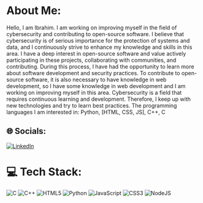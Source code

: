 # About Me:
Hello, I am Ibrahim. I am working on improving myself in the field of cybersecurity and contributing to open-source software. I believe that cybersecurity is of serious importance for the protection of systems and data, and I continuously strive to enhance my knowledge and skills in this area.
I have a deep interest in open-source software and value actively participating in these projects, collaborating with communities, and contributing. During this process, I have had the opportunity to learn more about software development and security practices.
To contribute to open-source software, it is also necessary to have knowledge in web development, so I have some knowledge in web development and I am working on improving myself in this area.
Cybersecurity is a field that requires continuous learning and development. Therefore, I keep up with new technologies and try to learn best practices. The programming languages I am interested in: Python, [HTML, CSS, JS], C++, C
## 🌐 Socials:
[![LinkedIn](https://img.shields.io/badge/LinkedIn-%230077B5.svg?logo=linkedin&logoColor=white)](https://linkedin.com/in/halil-ibrahim-eroglu) 

# 💻 Tech Stack:
![C](https://img.shields.io/badge/c-%2300599C.svg?style=for-the-badge&logo=c&logoColor=white) ![C++](https://img.shields.io/badge/c++-%2300599C.svg?style=for-the-badge&logo=c%2B%2B&logoColor=white) ![HTML5](https://img.shields.io/badge/html5-%23E34F26.svg?style=for-the-badge&logo=html5&logoColor=white) ![Python](https://img.shields.io/badge/python-3670A0?style=for-the-badge&logo=python&logoColor=ffdd54) ![JavaScript](https://img.shields.io/badge/javascript-%23323330.svg?style=for-the-badge&logo=javascript&logoColor=%23F7DF1E) ![CSS3](https://img.shields.io/badge/css3-%231572B6.svg?style=for-the-badge&logo=css3&logoColor=white) ![NodeJS](https://img.shields.io/badge/node.js-6DA55F?style=for-the-badge&logo=node.js&logoColor=white)
